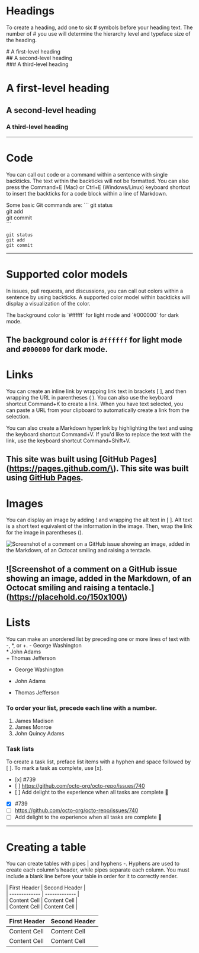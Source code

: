# Headings
To create a heading, add one to six # symbols before your heading text. The number of # you use will determine the hierarchy level and typeface size of the heading.

\# A first-level heading<br>
\#\# A second-level heading<br>
\#\#\# A third-level heading<br>

# A first-level heading
## A second-level heading
### A third-level heading
---

# Code
You can call out code or a command within a sentence with single backticks. The text within the backticks will not be formatted. You can also press the Command+E (Mac) or Ctrl+E (Windows/Linux) keyboard shortcut to insert the backticks for a code block within a line of Markdown.

Some basic Git commands are:
\`\`\`
git status<br>
git add<br>
git commit<br>
\`\`\`

```
git status
git add
git commit
```
---

# Supported color models
In issues, pull requests, and discussions, you can call out colors within a sentence by using backticks. A supported color model within backticks will display a visualization of the color.

The background color is \`\#ffffff\` for light mode and \`\#000000\` for dark mode.

The background color is `#ffffff` for light mode and `#000000` for dark mode.
---

# Links
You can create an inline link by wrapping link text in brackets [ ], and then wrapping the URL in parentheses ( ). You can also use the keyboard shortcut Command+K to create a link. When you have text selected, you can paste a URL from your clipboard to automatically create a link from the selection.

You can also create a Markdown hyperlink by highlighting the text and using the keyboard shortcut Command+V. If you'd like to replace the text with the link, use the keyboard shortcut Command+Shift+V.

This site was built using \[GitHub Pages\]\(https://pages.github.com/\).
This site was built using [GitHub Pages](https://pages.github.com/).
---

# Images
You can display an image by adding ! and wrapping the alt text in [ ]. Alt text is a short text equivalent of the information in the image. Then, wrap the link for the image in parentheses ().

![Screenshot of a comment on a GitHub issue showing an image, added in the Markdown, of an Octocat smiling and raising a tentacle.](https://placehold.co/150x100)

\!\[Screenshot of a comment on a GitHub issue showing an image, added in the Markdown, of an Octocat smiling and raising a tentacle.\]\(https://placehold.co/150x100\)
---

# Lists
You can make an unordered list by preceding one or more lines of text with -, *, or +.
\- George Washington<br>
\* John Adams<br>
\+ Thomas Jefferson<br>

- George Washington
* John Adams
+ Thomas Jefferson


### To order your list, precede each line with a number.

1. James Madison
2. James Monroe
3. John Quincy Adams

### Task lists
To create a task list, preface list items with a hyphen and space followed by [ ]. To mark a task as complete, use [x].

- \[x\] #739
- \[ \] https://github.com/octo-org/octo-repo/issues/740
- \[ \] Add delight to the experience when all tasks are complete :tada:

- [x] #739
- [ ] https://github.com/octo-org/octo-repo/issues/740
- [ ] Add delight to the experience when all tasks are complete :tada:

---

# Creating a table
You can create tables with pipes | and hyphens -. Hyphens are used to create each column's header, while pipes separate each column. You must include a blank line before your table in order for it to correctly render.

\| First Header   \| Second Header  \|<br>
\| \------------- \| \------------- \|<br>
\| Content Cell   \| Content Cell   \|<br>
\| Content Cell   \| Content Cell   \|<br>

| First Header  | Second Header |
| ------------- | ------------- |
| Content Cell  | Content Cell  |
| Content Cell  | Content Cell  |
